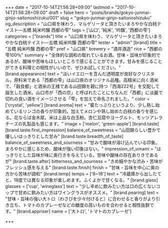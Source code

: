 +++
date = "2017-10-14T21:56:28+09:00"
lastmod = "2017-10-14T21:56:28+09:00"
draft = false
hero = "posts/brands/gokyo-junmai-ginjo-saitonoshizuku/001"
slug = "gokyo-junmai-ginjo-saitonoshizuku"
og_description = "山口県を味わう、マルゲリータと頂きたいまろやかな白桃テイスト—五橋 純米吟醸 西都の雫"
tags = ['山口', '純米', '吟醸', '西都の雫']
categories = ["brands"]
title = "山口県を味わう、マルゲリータと頂きたいまろやかな白桃テイスト—五橋 純米吟醸 西都の雫"
tester = "admin"
[brand]
  title = "五橋 純米吟醸 西都の雫"
  pref = "山口県"
  brewery = "酒井酒造"
  rice = "西都の雫100％"
  summary = "全体的な調和の取れているお酒。甘味・旨味が印象的であるが、酸味や苦味もほしいところで感じることができます。甘みを感じることができる料理との相性がいいので、ぜひお試しください。"
  [brand.appearance]
    text = "淡いイエローを含んだ透明度が良好なクリスタル。原料米である「西都の雫」は山口県のオリジナル品種。高精米に向く酒米で、「穀良都」と酒米の王様である山田錦を親に持つ「西海222号」を交配して誕生した酒米。山口市が「西の京」と呼ばれたことにちなんだ「西都」に淡麗で切れの良い酒をイメージさせる「雫」を加えて命名されました。"
    color = ['crystal', 'yellow']
  [brand.aroma]
    text = "蜜たっぷりというより、少し熟し始めているリンゴの香りが印象的。加えてメロンや熟し始めた白桃の香りを感じる。花ならば金木犀。米は上品な白玉粉。杏仁豆腐やヨーグルト、モッツアレラチーズの乳製品も感じます。"
    image = ['melon', 'green-apple']
  [brand.taste]
    [brand.taste.first_impression]
      balance_of_sweetness = "山田錦らしい豊かで優しいはっきりとした甘み"
    [brand.taste.breadth_of_taste]
      balance_of_sweetness_and_sourness = "甘みで酸味が溶け込んでいる印象。まろやかに感じるため、酸味が強い印象はない。"
      impression_of_umami = "はっきりとした旨味が味に奥行きを与えている。甘味や酸味の存在ありきであるが"
    [brand.taste.after]
      bitterness_and_sourness = "きめ細やかな渋み・苦味がフレッシュ感を与える"
    [brand.taste.finish]
      finish = "甘味・旨味を中心に奥の方から苦味が調和"
  [brand.temp]
    temps = ['8~18']
    text = "冷蔵庫から出したてと、18度では異なる印象が楽しめます。ふくよかで甘くなる。"
  [brand.glass]
    glasses = ['cup', 'wineglass']
    text = "少し辛めに飲みたい方は口の広くないコップで甘めに飲みたい方はワイングラスがオススメ。"
  [brand.pearing]
    text = "甘味・旨味の強い大トロ（わさびを少々付けると）に合わせると香りがより引き立ち、トマトのカプレーゼなどの糖度の高いものを合わせると相性抜群です。"
  [brand.appriser]
    name = ['大トロ', 'トマトのカプレーゼ']

+++

